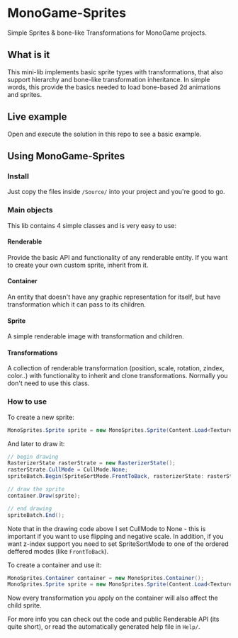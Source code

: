 # MonoGame-Sprites
Simple Sprites &amp; bone-like Transformations for MonoGame projects.

## What is it
This mini-lib implements basic sprite types with transformations, that also support hierarchy and bone-like transformation inheritance. 
In simple words, this provide the basics needed to load bone-based 2d animations and sprites.

## Live example
Open and execute the solution in this repo to see a basic example.

## Using MonoGame-Sprites

### Install
Just copy the files inside ```/Source/``` into your project and you're good to go.

### Main objects
This lib contains 4 simple classes and is very easy to use:

#### Renderable
Provide the basic API and functionality of any renderable entity. If you want to create your own custom sprite, inherit from it.

#### Container
An entity that doesn't have any graphic representation for itself, but have transformation which it can pass to its children.

#### Sprite
A simple renderable image with transformation and children.

#### Transformations
A collection of renderable transformation (position, scale, rotation, zindex, color..) with functionality to inherit and clone transformations.
Normally you don't need to use this class.

### How to use
To create a new sprite:
```cs
MonoSprites.Sprite sprite = new MonoSprites.Sprite(Content.Load<Texture2D>("sprite_texture"));
```

And later to draw it:
```cs
// begin drawing
RasterizerState rasterStrate = new RasterizerState();
rasterStrate.CullMode = CullMode.None;
spriteBatch.Begin(SpriteSortMode.FrontToBack, rasterizerState: rasterStrate);

// draw the sprite
container.Draw(sprite);

// end drawing
spriteBatch.End();
```

Note that in the drawing code above I set CullMode to None - this is important if you want to use flipping and negative scale.
In addition, if you want z-index support you need to set SpriteSortMode to one of the ordered deffered modes (like ```FrontToBack```).


To create a container and use it:
```cs
MonoSprites.Container container = new MonoSprites.Container();
MonoSprites.Sprite sprite = new MonoSprites.Sprite(Content.Load<Texture2D>("sprite_texture"), parent: container);
```

Now every transformation you apply on the container will also affect the child sprite.

For more info you can check out the code and public Renderable API (its quite short), or read the automatically generated help file in ```Help/```.
